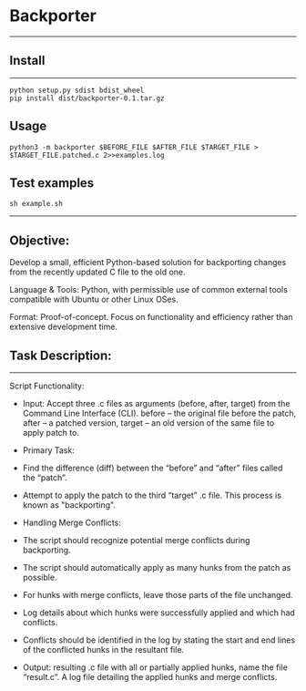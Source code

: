 # Backporter

---

## Install

---
```
python setup.py sdist bdist_wheel
pip install dist/backporter-0.1.tar.gz
```

## Usage

```
python3 -m backporter $BEFORE_FILE $AFTER_FILE $TARGET_FILE > $TARGET_FILE.patched.c 2>>examples.log
```


## Test examples

```
sh example.sh
```

---

## Objective:

Develop a small, efficient Python-based solution for backporting changes
from the recently updated C file to the old one.

Language & Tools: Python, with permissible use of common external tools
compatible with Ubuntu or other Linux OSes.

Format: Proof-of-concept. Focus on functionality and efficiency rather than
extensive development time.

## Task Description:

---
Script Functionality:
- Input: Accept three .c files as arguments (before, after, target) from the
Command Line Interface (CLI). before – the original file before the patch,
after – a patched version, target – an old version of the same file to apply
patch to.
- Primary Task:
- Find the difference (diff) between the “before” and “after” files
called the “patch”.
- Attempt to apply the patch to the third “target” .c file. This process
is known as "backporting".
- Handling Merge Conflicts:
- The script should recognize potential merge conflicts during
backporting.
- The script should automatically apply as many hunks from the
patch as possible.
- For hunks with merge conflicts, leave those parts of the file
unchanged.
- Log details about which hunks were successfully applied and which
had conflicts.
- Conflicts should be identified in the log by stating the start and end
lines of the conflicted hunks in the resultant file.

- Output:
resulting .c file with all or partially applied hunks, name the file
“result.c”.
A log file detailing the applied hunks and merge conflicts.
